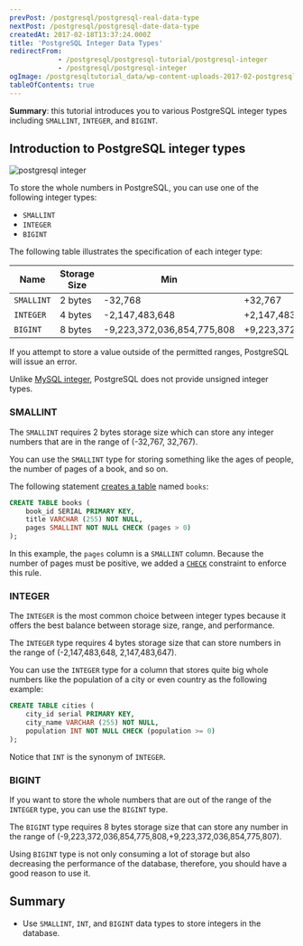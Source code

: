 ```yaml
---
prevPost: /postgresql/postgresql-real-data-type
nextPost: /postgresql/postgresql-date-data-type
createdAt: 2017-02-18T13:37:24.000Z
title: 'PostgreSQL Integer Data Types'
redirectFrom: 
            - /postgresql/postgresql-tutorial/postgresql-integer
            - /postgresql/postgresql-integer
ogImage: /postgresqltutorial_data/wp-content-uploads-2017-02-postgresql-integer-300x59.png
tableOfContents: true
---
```


**Summary**: this tutorial introduces you to various PostgreSQL integer types including `SMALLINT`, `INTEGER`, and `BIGINT`.

## Introduction to PostgreSQL integer types

![postgresql integer](/postgresqltutorial_data/wp-content-uploads-2017-02-postgresql-integer-300x59.png)

To store the whole numbers in PostgreSQL, you can use one of the following integer types:

- `SMALLINT`
- `INTEGER`
- `BIGINT`

The following table illustrates the specification of each integer type:

| Name       | Storage Size | Min                        | Max                        |
| ---------- | ------------ | -------------------------- | -------------------------- |
| `SMALLINT` | 2 bytes      | -32,768                    | +32,767                    |
| `INTEGER`  | 4 bytes      | -2,147,483,648             | +2,147,483,647             |
| `BIGINT`   | 8 bytes      | -9,223,372,036,854,775,808 | +9,223,372,036,854,775,807 |

If you attempt to store a value outside of the permitted ranges, PostgreSQL will issue an error.

Unlike [MySQL integer](https://www.mysqltutorial.org/mysql-basics/mysql-int/), PostgreSQL does not provide unsigned integer types.

### SMALLINT

The `SMALLINT` requires 2 bytes storage size which can store any integer numbers that are in the range of (-32,767, 32,767).

You can use the `SMALLINT` type for storing something like the ages of people, the number of pages of a book, and so on.

The following statement [creates a table](/postgresql/postgresql-create-table) named `books`:

```sql
CREATE TABLE books (
    book_id SERIAL PRIMARY KEY,
    title VARCHAR (255) NOT NULL,
    pages SMALLINT NOT NULL CHECK (pages > 0)
);
```

In this example, the `pages` column is a `SMALLINT` column. Because the number of pages must be positive, we added a [`CHECK`](/postgresql/postgresql-check-constraint) constraint to enforce this rule.

### INTEGER

The `INTEGER` is the most common choice between integer types because it offers the best balance between storage size, range, and performance.

The `INTEGER` type requires 4 bytes storage size that can store numbers in the range of (-2,147,483,648, 2,147,483,647).

You can use the `INTEGER` type for a column that stores quite big whole numbers like the population of a city or even country as the following example:

```sql
CREATE TABLE cities (
    city_id serial PRIMARY KEY,
    city_name VARCHAR (255) NOT NULL,
    population INT NOT NULL CHECK (population >= 0)
);
```

Notice that `INT` is the synonym of `INTEGER`.

### BIGINT

If you want to store the whole numbers that are out of the range of the `INTEGER` type, you can use the `BIGINT` type.

The `BIGINT` type requires 8 bytes storage size that can store any number in the range of (-9,223,372,036,854,775,808,+9,223,372,036,854,775,807).

Using `BIGINT` type is not only consuming a lot of storage but also decreasing the performance of the database, therefore, you should have a good reason to use it.

## Summary

- Use `SMALLINT`, `INT`, and `BIGINT` data types to store integers in the database.
